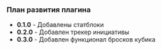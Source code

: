 ### План развития плагина
- **0.1.0** - Добавлены статблоки
- **0.2.0** - Добавлен трекер инициативы
- **0.3.0** - Добавлен функционал бросков кубика
